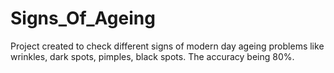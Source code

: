 # Signs_Of_Ageing
Project created to check different signs of modern day ageing problems like wrinkles, dark spots, pimples, black spots. The accuracy being 80%.
